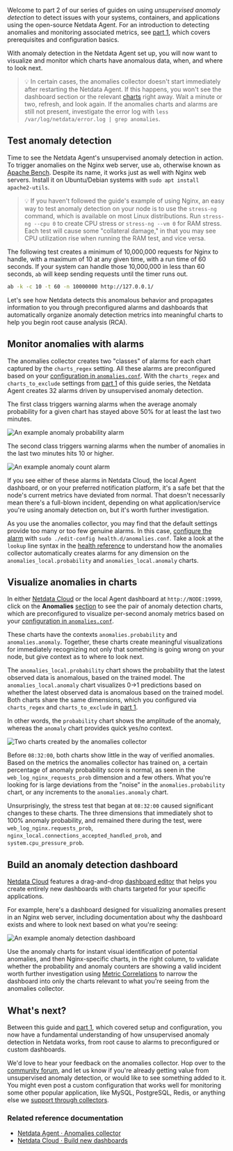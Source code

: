 <!--
title: "Monitor and visualize anomalies with Netdata (part 2)"
description: "Using unsupervised anomaly detection and machine learning, get notified "
image: /img/seo/guides/monitor/visualize-monitor-anomalies.png
author: "Joel Hans"
author_title: "Editorial Director, Technical & Educational Resources"
author_img: "/img/authors/joel-hans.jpg"
custom_edit_url: https://github.com/netdata/netdata/edit/master/docs/guides/monitor/visualize-monitor-anomalies.md
learn_status: "Published"
learn_topic_type: "Tasks"
learn_rel_path: "Guides/Monitor"
-->

Welcome to part 2 of our series of guides on using _unsupervised anomaly detection_ to detect issues with your systems,
containers, and applications using the open-source Netdata Agent. For an introduction to detecting anomalies and
monitoring associated metrics, see [part 1](https://github.com/netdata/netdata/blob/master/docs/guides/monitor/anomaly-detection-python.md), which covers prerequisites and
configuration basics.

With anomaly detection in the Netdata Agent set up, you will now want to visualize and monitor which charts have
anomalous data, when, and where to look next.

> 💡 In certain cases, the anomalies collector doesn't start immediately after restarting the Netdata Agent. If this
> happens, you won't see the dashboard section or the relevant [charts](#visualize-anomalies-in-charts) right away. Wait
> a minute or two, refresh, and look again. If the anomalies charts and alarms are still not present, investigate the
> error log with `less /var/log/netdata/error.log | grep anomalies`.

## Test anomaly detection

Time to see the Netdata Agent's unsupervised anomaly detection in action. To trigger anomalies on the Nginx web server,
use `ab`, otherwise known as [Apache Bench](https://httpd.apache.org/docs/2.4/programs/ab.html). Despite its name, it
works just as well with Nginx web servers. Install it on Ubuntu/Debian systems with `sudo apt install apache2-utils`.

> 💡 If you haven't followed the guide's example of using Nginx, an easy way to test anomaly detection on your node is
> to use the `stress-ng` command, which is available on most Linux distributions. Run `stress-ng --cpu 0` to create CPU
> stress or `stress-ng --vm 0` for RAM stress. Each test will cause some "collateral damage," in that you may see CPU
> utilization rise when running the RAM test, and vice versa.

The following test creates a minimum of 10,000,000 requests for Nginx to handle, with a maximum of 10 at any given time,
with a run time of 60 seconds. If your system can handle those 10,000,000 in less than 60 seconds, `ab` will keep
sending requests until the timer runs out.

```bash
ab -k -c 10 -t 60 -n 10000000 http://127.0.0.1/
```

Let's see how Netdata detects this anomalous behavior and propagates information to you through preconfigured alarms and
dashboards that automatically organize anomaly detection metrics into meaningful charts to help you begin root cause
analysis (RCA).

## Monitor anomalies with alarms

The anomalies collector creates two "classes" of alarms for each chart captured by the `charts_regex` setting. All these
alarms are preconfigured based on your [configuration in
`anomalies.conf`](https://github.com/netdata/netdata/blob/master/docs/guides/monitor/anomaly-detection-python.md#configure-the-anomalies-collector). With the `charts_regex`
and `charts_to_exclude` settings from [part 1](https://github.com/netdata/netdata/blob/master/docs/guides/monitor/anomaly-detection-python.md) of this guide series, the
Netdata Agent creates 32 alarms driven by unsupervised anomaly detection.

The first class triggers warning alarms when the average anomaly probability for a given chart has stayed above 50% for
at least the last two minutes.

![An example anomaly probability
alarm](https://user-images.githubusercontent.com/1153921/104225767-0a0a9480-5404-11eb-9bfd-e29592397203.png)

The second class triggers warning alarms when the number of anomalies in the last two minutes hits 10 or higher.

![An example anomaly count
alarm](https://user-images.githubusercontent.com/1153921/104225769-0aa32b00-5404-11eb-95f3-7309f9429fe1.png)

If you see either of these alarms in Netdata Cloud, the local Agent dashboard, or on your preferred notification
platform, it's a safe bet that the node's current metrics have deviated from normal. That doesn't necessarily mean
there's a full-blown incident, depending on what application/service you're using anomaly detection on, but it's worth
further investigation.

As you use the anomalies collector, you may find that the default settings provide too many or too few genuine alarms.
In this case, [configure the alarm](https://github.com/netdata/netdata/blob/master/docs/monitor/configure-alarms.md) with `sudo ./edit-config
health.d/anomalies.conf`. Take a look at the `lookup` line syntax in the [health
reference](https://github.com/netdata/netdata/blob/master/health/REFERENCE.md#alarm-line-lookup) to understand how the anomalies collector automatically creates
alarms for any dimension on the `anomalies_local.probability` and `anomalies_local.anomaly` charts.

## Visualize anomalies in charts

In either [Netdata Cloud](https://app.netdata.cloud) or the local Agent dashboard at `http://NODE:19999`, click on the
**Anomalies** [section](https://github.com/netdata/netdata/blob/master/web/gui/README.md#sections) to see the pair of anomaly detection charts, which are
preconfigured to visualize per-second anomaly metrics based on your [configuration in
`anomalies.conf`](https://github.com/netdata/netdata/blob/master/docs/guides/monitor/anomaly-detection-python.md#configure-the-anomalies-collector).

These charts have the contexts `anomalies.probability` and `anomalies.anomaly`. Together, these charts
create meaningful visualizations for immediately recognizing not only that something is going wrong on your node, but
give context as to where to look next.

The `anomalies_local.probability` chart shows the probability that the latest observed data is anomalous, based on the
trained model. The `anomalies_local.anomaly` chart visualizes 0&rarr;1 predictions based on whether the latest observed
data is anomalous based on the trained model. Both charts share the same dimensions, which you configured via
`charts_regex` and `charts_to_exclude` in [part 1](https://github.com/netdata/netdata/blob/master/docs/guides/monitor/anomaly-detection-python.md).

In other words, the `probability` chart shows the amplitude of the anomaly, whereas the `anomaly` chart provides quick
yes/no context.

![Two charts created by the anomalies
collector](https://user-images.githubusercontent.com/1153921/104226380-ef84eb00-5404-11eb-9faf-9e64c43b95ff.png)

Before `08:32:00`, both charts show little in the way of verified anomalies. Based on the metrics the anomalies
collector has trained on, a certain percentage of anomaly probability score is normal, as seen in the
`web_log_nginx_requests_prob` dimension and a few others. What you're looking for is large deviations from the "noise"
in the `anomalies.probability` chart, or any increments to the `anomalies.anomaly` chart.

Unsurprisingly, the stress test that began at `08:32:00` caused significant changes to these charts. The three
dimensions that immediately shot to 100% anomaly probability, and remained there during the test, were
`web_log_nginx.requests_prob`, `nginx_local.connections_accepted_handled_prob`, and `system.cpu_pressure_prob`. 

## Build an anomaly detection dashboard

[Netdata Cloud](https://app.netdata.cloud) features a drag-and-drop [dashboard
editor](https://github.com/netdata/netdata/blob/master/docs/visualize/create-dashboards.md) that helps you create entirely new dashboards with charts targeted for
your specific applications.

For example, here's a dashboard designed for visualizing anomalies present in an Nginx web server, including
documentation about why the dashboard exists and where to look next based on what you're seeing:

![An example anomaly detection
dashboard](https://user-images.githubusercontent.com/1153921/104226915-c6188f00-5405-11eb-9bb4-559a18016fa7.png)

Use the anomaly charts for instant visual identification of potential anomalies, and then Nginx-specific charts, in the
right column, to validate whether the probability and anomaly counters are showing a valid incident worth further
investigation using [Metric Correlations](https://github.com/netdata/netdata/blob/master/docs/cloud/insights/metric-correlations.md) to narrow
the dashboard into only the charts relevant to what you're seeing from the anomalies collector.

## What's next?

Between this guide and [part 1](https://github.com/netdata/netdata/blob/master/docs/guides/monitor/anomaly-detection-python.md), which covered setup and configuration, you
now have a fundamental understanding of how unsupervised anomaly detection in Netdata works, from root cause to alarms
to preconfigured or custom dashboards.

We'd love to hear your feedback on the anomalies collector. Hop over to the [community
forum](https://community.netdata.cloud/t/anomalies-collector-feedback-megathread/767), and let us know if you're already getting value from
unsupervised anomaly detection, or would like to see something added to it. You might even post a custom configuration
that works well for monitoring some other popular application, like MySQL, PostgreSQL, Redis, or anything else we
[support through collectors](https://github.com/netdata/netdata/blob/master/collectors/COLLECTORS.md).

### Related reference documentation

- [Netdata Agent · Anomalies collector](https://github.com/netdata/netdata/blob/master/collectors/python.d.plugin/anomalies/README.md)
- [Netdata Cloud · Build new dashboards](https://github.com/netdata/netdata/blob/master/docs/cloud/visualize/dashboards.md)


